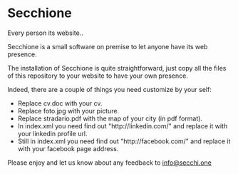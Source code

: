 # Secchione
Every person its website..

Secchione is a small software on premise to let anyone have its web presence.   

The installation of Secchione is quite straightforward, just copy all the files of this repository to your website to have your own presence.    

Indeed, there are a couple of things you need customize by your self:   
<ul>
<li>Replace cv.doc with your cv.</li>
<li>Replace foto.jpg with your picture.</li>
<li>Replace stradario.pdf with the map of your city (in pdf format).</li>
<li>In index.xml you need find out "http://linkedin.com/" and replace it with your linkedin profile url.</li>
<li>Still in index.xml you need find out "http://facebook.com/" and replace it with your facebook page address.</li>
</ul>  
   
Please enjoy and let us know about any feedback to <a href="info@secchi.one">info@secchi.one</a>  
  
